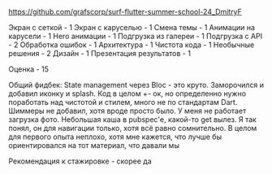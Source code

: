 https://github.com/grafscorp/surf-flutter-summer-school-24_DmitryF

Экран с сеткой - 1
Экран с каруселью - 1
Смена темы - 1
Анимации на карусели - 1
Hero анимации - 1
Подгрузка из галереи - 1
Подгрузка с API - 2
Обработка ошибок - 1
Архитектура - 1
Чистота кода - 1
Необычные решения - 2
Дизайн - 1
Презентация результатов - 1

Оценка - 15

Общий фидбек:
State management через Bloc - это круто. Заморочился и добавил иконку и splash. Код в целом +- ок, но определенно нужно поработать над чистотой и стилем, много не по стандартам Dart. Шиммеры не добавил, хотя вроде просто было. У меня не работает загрузка фото. Небольшая каша в pubspec'е, какой-то get вылез. Я так понял, он для навигации только, хотя всё равно сомнительно. В целом для первого опыта неплохо, хотя мне кажется, что лучше бы ориентировался на тот материал, что давали мы

Рекомендация к стажировке - скорее да

